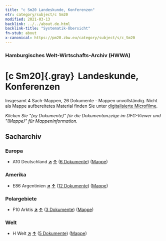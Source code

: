 ```yaml
---
title: "c Sm20 Landeskunde, Konferenzen"
etr: category/subject/c Sm20
modified: 2021-03-13
backlink: ../../about.de.html
backlink-title: "Systematik-Übersicht"
fn-stub: about
x-canonical: https://pm20.zbw.eu/category/subject/s/c_Sm20
---
```


### Hamburgisches Welt-Wirtschafts-Archiv (HWWA)
# [c Sm20]{.gray}&#8201; Landeskunde, Konferenzen&#160; 




Insgesamt 4 Sach-Mappen, 26 Dokumente - Mappen unvollständig.
Nicht als Mappe aufbereitetes Material finden Sie unter [digitalisierte Microfilme](/film/h1_sh.de.html).

_Klicken Sie "(xy Dokumente)" für die Dokumentanzeige im DFG-Viewer und "(Mappe)" für Mappeninformation._

## Sacharchiv




### Europa

- A10 Deutschland [**&nearr;**](../../../geo/i/126128/about.de.html "Deutschland (alle Mappen)") [**&uarr;**](../../../geo/about.de.html#A10 "Ländersystematik") (<a href="https://pm20.zbw.eu/dfgview/sh/126128,182723" title="über: Deutschland : Landeskunde, Konferenzen" target="_blank">6 Dokumente</a>) ([Mappe](../../../../folder/sh/1261xx/126128/1827xx/182723/about.de.html))

### Amerika

- E86 Argentinien [**&nearr;**](../../../geo/i/141692/about.de.html "Argentinien (alle Mappen)") [**&uarr;**](../../../geo/about.de.html#E86 "Ländersystematik") (<a href="https://pm20.zbw.eu/dfgview/sh/141692,182723" title="über: Argentinien : Landeskunde, Konferenzen" target="_blank">12 Dokumente</a>) ([Mappe](../../../../folder/sh/1416xx/141692/1827xx/182723/about.de.html))

### Polargebiete

- F10 Arktis [**&nearr;**](../../../geo/i/141702/about.de.html "Arktis (alle Mappen)") [**&uarr;**](../../../geo/about.de.html#F10 "Ländersystematik") (<a href="https://pm20.zbw.eu/dfgview/sh/141702,182723" title="über: Arktis : Landeskunde, Konferenzen" target="_blank">3 Dokumente</a>) ([Mappe](../../../../folder/sh/1417xx/141702/1827xx/182723/about.de.html))

### Welt

- H Welt [**&nearr;**](../../../geo/i/141728/about.de.html "Welt (alle Mappen)") [**&uarr;**](../../../geo/about.de.html#H "Ländersystematik") (<a href="https://pm20.zbw.eu/dfgview/sh/141728,182723" title="über: Welt : Landeskunde, Konferenzen" target="_blank">5 Dokumente</a>) ([Mappe](../../../../folder/sh/1417xx/141728/1827xx/182723/about.de.html))


